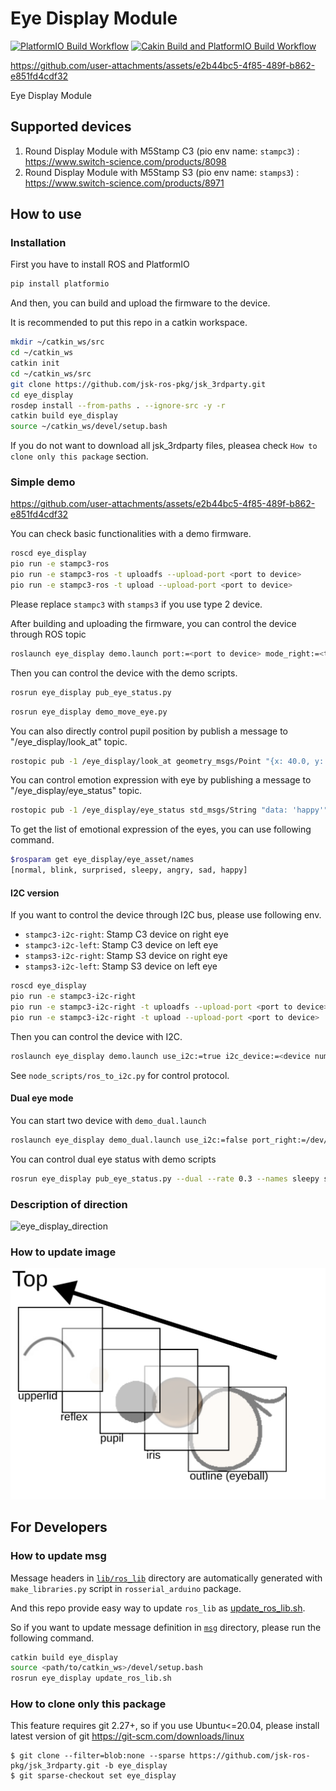 # Eye Display Module

[![PlatformIO Build Workflow](https://github.com/sktometometo/eye-display/actions/workflows/main.yml/badge.svg)](https://github.com/sktometometo/eye-display/actions/workflows/main.yml)
[![Cakin Build and PlatformIO Build Workflow](https://github.com/sktometometo/eye-display/actions/workflows/full.yml/badge.svg)](https://github.com/sktometometo/eye-display/actions/workflows/full.yml)

https://github.com/user-attachments/assets/e2b44bc5-4f85-489f-b862-e851fd4cdf32

Eye Display Module

## Supported devices

1. Round Display Module with M5Stamp C3 (pio env name: `stampc3`) : https://www.switch-science.com/products/8098
2. Round Display Module with M5Stamp S3 (pio env name: `stamps3`) : https://www.switch-science.com/products/8971

## How to use

### Installation

First you have to install ROS and PlatformIO

```bash
pip install platformio
```

And then, you can build and upload the firmware to the device.

It is recommended to put this repo in a catkin workspace.

```bash
mkdir ~/catkin_ws/src
cd ~/catkin_ws
catkin init
cd ~/catkin_ws/src
git clone https://github.com/jsk-ros-pkg/jsk_3rdparty.git
cd eye_display
rosdep install --from-paths . --ignore-src -y -r
catkin build eye_display
source ~/catkin_ws/devel/setup.bash
```
If you do not want to download all jsk_3rdparty files, pleasea check `How to clone only this package` section.

### Simple demo


https://github.com/user-attachments/assets/e2b44bc5-4f85-489f-b862-e851fd4cdf32


You can check basic functionalities with a demo firmware.

```bash
roscd eye_display
pio run -e stampc3-ros
pio run -e stampc3-ros -t uploadfs --upload-port <port to device>
pio run -e stampc3-ros -t upload --upload-port <port to device>
```

Please replace `stampc3` with `stamps3` if you use type 2 device.

After building and uploading the firmware, you can control the device through ROS topic

```bash
roslaunch eye_display demo.launch port:=<port to device> mode_right:=<true or false>
```

Then you can control the device with the demo scripts.

```bash
rosrun eye_display pub_eye_status.py
```

```bash
rosrun eye_display demo_move_eye.py
```


You can also directly control pupil position by publish a message to "/eye_display/look_at" topic.

```bash
rostopic pub -1 /eye_display/look_at geometry_msgs/Point "{x: 40.0, y: -10.0, z: 0.0}"

```

You can control emotion expression with eye by publishing a message to "/eye_display/eye_status" topic.

```bash
rostopic pub -1 /eye_display/eye_status std_msgs/String "data: 'happy'"
```

To get the list of  emotional expression of the eyes, you can use following command.

```bash
$rosparam get eye_display/eye_asset/names
[normal, blink, surprised, sleepy, angry, sad, happy]
```

#### I2C version

If you want to control the device through I2C bus, please use following env.

- `stampc3-i2c-right`: Stamp C3 device on right eye
- `stampc3-i2c-left`: Stamp C3 device on left eye
- `stamps3-i2c-right`: Stamp S3 device on right eye
- `stamps3-i2c-left`: Stamp S3 device on left eye

```bash
roscd eye_display
pio run -e stampc3-i2c-right
pio run -e stampc3-i2c-right -t uploadfs --upload-port <port to device>
pio run -e stampc3-i2c-right -t upload --upload-port <port to device>
```

Then you can control the device with I2C.

```bash
roslaunch eye_display demo.launch use_i2c:=true i2c_device:=<device number> i2c_bus:=<bus number>
```

See `node_scripts/ros_to_i2c.py` for control protocol.

#### Dual eye mode

You can start two device with `demo_dual.launch`

```bash
roslaunch eye_display demo_dual.launch use_i2c:=false port_right:=/dev/ttyACM0 port_left:=/dev/ttyACM1 baud:=115200 debug:=true
```

You can control dual eye status with demo scripts
```bash
rosrun eye_display pub_eye_status.py --dual --rate 0.3 --names sleepy surprised happy
```

### Description of direction

![eye_display_direction](./doc/eye_display_direction.svg)

### How to update image

![eye_layer_structure](./doc/eye_structure.svg)

## For Developers

### How to update msg

Message headers in [`lib/ros_lib`](./lib/ros_lib/) directory are automatically generated with `make_libraries.py` script in `rosserial_arduino` package.

And this repo provide easy way to update `ros_lib` as [update_ros_lib.sh](./scripts/update_ros_lib.sh).

So if you want to update message definition in [`msg`](./msg/) directory, please run the following command.

```bash
catkin build eye_display
source <path/to/catkin_ws>/devel/setup.bash
rosrun eye_display update_ros_lib.sh
```

### How to clone only this package

This feature requires git 2.27+, so if you use Ubuntu<=20.04, please install latest version of git https://git-scm.com/downloads/linux

```
$ git clone --filter=blob:none --sparse https://github.com/jsk-ros-pkg/jsk_3rdparty.git -b eye_display
$ git sparse-checkout set eye_display
```
